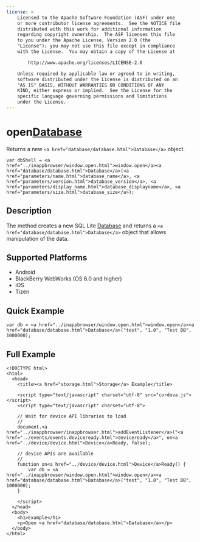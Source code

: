 ```yaml
---
license: >
    Licensed to the Apache Software Foundation (ASF) under one
    or more contributor license agreements.  See the NOTICE file
    distributed with this work for additional information
    regarding copyright ownership.  The ASF licenses this file
    to you under the Apache License, Version 2.0 (the
    "License"); you may not use this file except in compliance
    with the License.  You may obtain a copy of the License at

        http://www.apache.org/licenses/LICENSE-2.0

    Unless required by applicable law or agreed to in writing,
    software distributed under the License is distributed on an
    "AS IS" BASIS, WITHOUT WARRANTIES OR CONDITIONS OF ANY
    KIND, either express or implied.  See the License for the
    specific language governing permissions and limitations
    under the License.
---
```


open<a href="database/database.html">Database</a>
===============

Returns a new `<a href="database/database.html">Database</a>` object.

    var dbShell = <a href="../inappbrowser/window.open.html">window.open</a><a href="database/database.html">Database</a>(<a href="parameters/name.html">database_name</a>, <a href="parameters/version.html">database_version</a>, <a href="parameters/display_name.html">database_displayname</a>, <a href="parameters/size.html">database_size</a>);

Description
-----------

The method creates a new SQL Lite <a href="database/database.html">Database</a> and returns a `<a href="database/database.html">Database</a>`
object that allows manipulation of the data.

Supported Platforms
-------------------

- Android
- BlackBerry WebWorks (OS 6.0 and higher)
- iOS
- Tizen

Quick Example
-------------

    var db = <a href="../inappbrowser/window.open.html">window.open</a><a href="database/database.html">Database</a>("test", "1.0", "Test DB", 1000000);

Full Example
------------

    <!DOCTYPE html>
    <html>
      <head>
        <title><a href="storage.html">Storage</a> Example</title>

        <script type="text/javascript" charset="utf-8" src="cordova.js"></script>
        <script type="text/javascript" charset="utf-8">

        // Wait for device API libraries to load
        //
        document.<a href="../inappbrowser/inappbrowser.html">addEventListener</a>("<a href="../events/events.deviceready.html">deviceready</a>", on<a href="../device/device.html">Device</a>Ready, false);

        // device APIs are available
        //
        function on<a href="../device/device.html">Device</a>Ready() {
            var db = <a href="../inappbrowser/window.open.html">window.open</a><a href="database/database.html">Database</a>("test", "1.0", "Test DB", 1000000);
        }

        </script>
      </head>
      <body>
        <h1>Example</h1>
        <p>Open <a href="database/database.html">Database</a></p>
      </body>
    </html>
